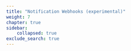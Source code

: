 ```yaml
---
title: "Notification Webhooks (experimental)"
weight: 7
chapter: true
sidebar:
    collapsed: true
exclude_search: true
---
```

